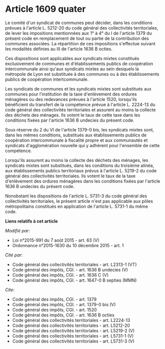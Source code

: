 # Article 1609 quater

Le comité d'un syndicat de communes peut décider, dans les conditions prévues à l'article L. 5212-20 du code général des
collectivités territoriales, de lever les impositions mentionnées aux 1° à 4° du I de l'article 1379 du présent code en
remplacement de tout ou partie de la contribution des communes associées. La répartition de ces impositions s'effectue
suivant les modalités définies au III de l'article 1636 B octies.

Ces dispositions sont applicables aux syndicats mixtes constitués exclusivement de communes et d'établissements publics de
coopération intercommunale ainsi qu'aux syndicats mixtes au sein desquels la métropole de Lyon est substituée à des communes
ou à des établissements publics de coopération intertcommunale.

Les syndicats de communes et les syndicats mixtes sont substitués aux communes pour l'institution de la taxe d'enlèvement des
ordures ménagères ou des redevances prévues à l'article 1520, lorsqu'ils bénéficient du transfert de la compétence prévue à
l'article L. 2224-13 du code général des collectivités territoriales et assurent au moins la collecte des déchets des
ménages. Ils votent le taux de cette taxe dans les conditions fixées par l'article 1636 B undecies du présent code.

Sous réserve du 2 du VI de l'article 1379-0 bis, les syndicats mixtes sont, dans les mêmes conditions, substitués aux
établissements publics de coopération intercommunale à fiscalité propre et aux communautés et syndicats d'agglomération
nouvelle qui y adhèrent pour l'ensemble de cette compétence.

Lorsqu'ils assurent au moins la collecte des déchets des ménages, les syndicats mixtes sont substitués, dans les conditions
du troisième alinéa, aux établissements publics territoriaux prévus à l'article L. 5219-2 du code général des collectivités
territoriales. Ils votent le taux de la taxe d'enlèvement des ordures ménagères dans les conditions fixées par l'article 1636
B undecies du présent code.

Nonobstant les dispositions de l'article L. 5731-3 du code général des collectivités territoriales, le présent article n'est
pas applicable aux pôles métropolitains constitués en application de l'article L. 5731-1 du même code.

**Liens relatifs à cet article**

_Modifié par_:

  - Loi n°2015-991 du 7 août 2015 - art. 63 (V)
  - Ordonnance n°2015-1630 du 10 décembre 2015 - art. 1

_Cité par_:

  - Code général des collectivités territoriales - art. L2313-1 (VT)
  - Code général des impôts, CGI. - art. 1636 B undecies (V)
  - Code général des impôts, CGI. - art. 1636 C (V)
  - Code général des impôts, CGI. - art. 1647-0 B septies (MMN)

_Cite_:

  - Code général des impôts, CGI. - art. 1379
  - Code général des impôts, CGI. - art. 1379-0 bis (V)
  - Code général des impôts, CGI. - art. 1520
  - Code général des impôts, CGI. - art. 1636 B octies
  - Code général des collectivités territoriales - art. L2224-13
  - Code général des collectivités territoriales - art. L5212-20
  - Code général des collectivités territoriales - art. L5219-2 (V)
  - Code général des collectivités territoriales - art. L5731-1 (V)
  - Code général des collectivités territoriales - art. L5731-3 (V)
